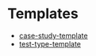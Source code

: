 # Templates

- [case-study-template](./case-study-template.md)
- [test-type-template](./test-type-template.md)
